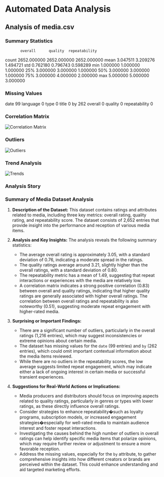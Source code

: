 # Automated Data Analysis
## Analysis of media.csv
### Summary Statistics
           overall      quality  repeatability
count  2652.000000  2652.000000    2652.000000
mean      3.047511     3.209276       1.494721
std       0.762180     0.796743       0.598289
min       1.000000     1.000000       1.000000
25%       3.000000     3.000000       1.000000
50%       3.000000     3.000000       1.000000
75%       3.000000     4.000000       2.000000
max       5.000000     5.000000       3.000000
### Missing Values
date              99
language           0
type               0
title              0
by               262
overall            0
quality            0
repeatability      0
### Correlation Matrix
![Correlation Matrix](correlation_matrix.png)
### Outliers
![Outliers](outliers.png)
### Trend Analysis
![Trends](trends.png)
### Analysis Story
### Summary of Media Dataset Analysis

1. **Description of the Dataset:**
   This dataset contains ratings and attributes related to media, including three key metrics: overall rating, quality rating, and repeatability score. The dataset consists of 2,652 entries that provide insight into the performance and reception of various media items.

2. **Analysis and Key Insights:**
   The analysis reveals the following summary statistics:
   - The average overall rating is approximately 3.05, with a standard deviation of 0.76, indicating a moderate spread in the ratings.
   - The quality ratings average around 3.21, slightly higher than the overall ratings, with a standard deviation of 0.80.
   - The repeatability metric has a mean of 1.49, suggesting that repeat interactions or experiences with the media are relatively low.
   - A correlation matrix indicates a strong positive correlation (0.83) between overall and quality ratings, indicating that higher quality ratings are generally associated with higher overall ratings. The correlation between overall ratings and repeatability is also noteworthy (0.51), suggesting moderate repeat engagement with higher-rated media.

3. **Surprising or Important Findings:**
   - There are a significant number of outliers, particularly in the overall ratings (1,216 entries), which may suggest inconsistencies or extreme opinions about certain media.
   - The dataset has missing values for the `date` (99 entries) and `by` (262 entries), which could omit important contextual information about the media items reviewed.
   - While there are no outliers in the repeatability scores, the low average suggests limited repeat engagement, which may indicate either a lack of ongoing interest in certain media or successful transient experiences.

4. **Suggestions for Real-World Actions or Implications:**
   - Media producers and distributors should focus on improving aspects related to quality ratings, particularly in genres or types with lower ratings, as these directly influence overall ratings.
   - Consider strategies to enhance repeatability�such as loyalty programs, subscription models, or increased engagement strategies�especially for well-rated media to maintain audience interest and foster repeat interactions.
   - Investigating the causes behind the high number of outliers in overall ratings can help identify specific media items that polarize opinions, which may require further review or adjustment to ensure a more favorable reception.
   - Address the missing values, especially for the `by` attribute, to gather comprehensive insights into how different creators or brands are perceived within the dataset. This could enhance understanding and aid targeted marketing efforts.

